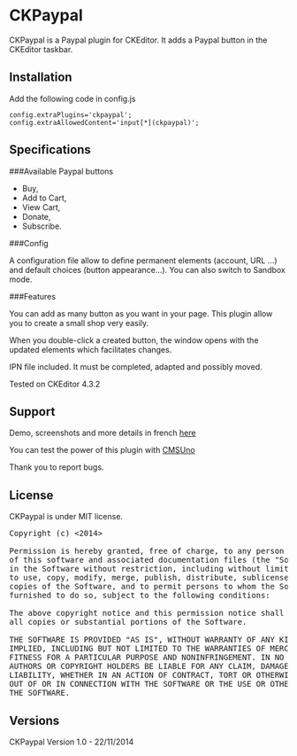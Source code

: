 CKPaypal
========

CKPaypal is a Paypal plugin for CKEditor.
It adds a Paypal button in the CKEditor taskbar.

Installation
------------

Add the following code in config.js

```
config.extraPlugins='ckpaypal';
config.extraAllowedContent='input[*](ckpaypal)';
```

Specifications
--------------

###Available Paypal buttons

 * Buy,
 * Add to Cart,
 * View Cart,
 * Donate,
 * Subscribe.

###Config

A configuration file allow to define permanent elements (account, URL ...) and default choices (button appearance...).
You can also switch to Sandbox mode.

###Features

You can add as many button as you want in your page. This plugin allow you to create a small shop very easily.

When you double-click a created button, the window opens with the updated elements which facilitates changes.

IPN file included. It must be completed, adapted and possibly moved.

Tested on CKEditor 4.3.2

Support
-------

Demo, screenshots and more details in french [here](http://www.boiteasite.fr/fiches/ckpaypal.html)

You can test the power of this plugin with [CMSUno](https://github.com/boiteasite/cmsuno)

Thank you to report bugs.

License
-------

CKPaypal is under MIT license.

<pre>
Copyright (c) <2014> <Jacques Malgrange contacter@boiteasite.fr>

Permission is hereby granted, free of charge, to any person obtaining a copy
of this software and associated documentation files (the "Software"), to deal
in the Software without restriction, including without limitation the rights
to use, copy, modify, merge, publish, distribute, sublicense, and/or sell
copies of the Software, and to permit persons to whom the Software is
furnished to do so, subject to the following conditions:

The above copyright notice and this permission notice shall be included in
all copies or substantial portions of the Software.

THE SOFTWARE IS PROVIDED "AS IS", WITHOUT WARRANTY OF ANY KIND, EXPRESS OR
IMPLIED, INCLUDING BUT NOT LIMITED TO THE WARRANTIES OF MERCHANTABILITY,
FITNESS FOR A PARTICULAR PURPOSE AND NONINFRINGEMENT. IN NO EVENT SHALL THE
AUTHORS OR COPYRIGHT HOLDERS BE LIABLE FOR ANY CLAIM, DAMAGES OR OTHER
LIABILITY, WHETHER IN AN ACTION OF CONTRACT, TORT OR OTHERWISE, ARISING FROM,
OUT OF OR IN CONNECTION WITH THE SOFTWARE OR THE USE OR OTHER DEALINGS IN
THE SOFTWARE.
</pre>

Versions
--------
CKPaypal Version 1.0 - 22/11/2014
